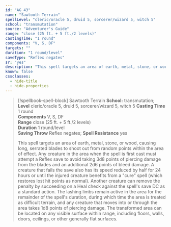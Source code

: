 ```yaml
---
id: "AG_43"
name: "Sawtooth Terrain"
spellLevel: "cleric/oracle 5, druid 5, sorcerer/wizard 5, witch 5"
school: "transmutation"
source: "Adventurer's Guide"
range: "close (25 ft. + 5 ft./2 levels)"
castingTime: "1 round"
components: "V, S, DF"
targets: ""
duration: "1 round/level"
saveType: "Reflex negates"
sr: "yes"
description: "This spell targets an area of earth, metal, stone, or wood, causing long, serrated blades to shoot out from random points within the area of effect. Any creature in the area when the spell is first cast must attempt a Reflex save to avoid taking 3d8 points of piercing damage from the blades and an additional 2d6 points of bleed damage. A creature that fails the save also has its speed reduced by half for 24 hours or until the injured creature benefits from a \"cure\" spell (which restores lost hit points as normal). Another creature can remove the penalty by succeeding on a Heal check against the spell's save DC as a standard action. The lashing limbs remain active in the area for the remainder of the spell's duration, during which time the area is treated as difficult terrain, and any creature that moves into or through the area takes 1d8 points of piercing damage. The transformed area can be located on any visible surface within range, including floors, walls, doors, ceilings, or other generally flat surfaces."
known: false
cssclasses:
  - hide-title
  - hide-properties
---
```


> [!spellbook-spell-block] Sawtooth Terrain
> **School:** transmutation; **Level** cleric/oracle 5, druid 5, sorcerer/wizard 5, witch 5
> **Casting Time** 1 round  
> **Components** V, S, DF  
> **Range** close (25 ft. + 5 ft./2 levels)  
> **Duration** 1 round/level  
> **Saving Throw** Reflex negates; **Spell Resistance** yes
> 
> This spell targets an area of earth, metal, stone, or wood, causing long, serrated blades to shoot out from random points within the area of effect. Any creature in the area when the spell is first cast must attempt a Reflex save to avoid taking 3d8 points of piercing damage from the blades and an additional 2d6 points of bleed damage. A creature that fails the save also has its speed reduced by half for 24 hours or until the injured creature benefits from a "cure" spell (which restores lost hit points as normal). Another creature can remove the penalty by succeeding on a Heal check against the spell's save DC as a standard action. The lashing limbs remain active in the area for the remainder of the spell's duration, during which time the area is treated as difficult terrain, and any creature that moves into or through the area takes 1d8 points of piercing damage. The transformed area can be located on any visible surface within range, including floors, walls, doors, ceilings, or other generally flat surfaces.